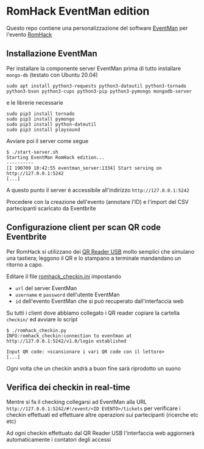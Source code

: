 # RomHack EventMan edition

Questo repo contiene una personalizzazione del software [EventMan](https://github.com/raspibo/eventman/) per l'evento [RomHack](https://www.romhack.io)

## Installazione EventMan
Per installare la componente server EventMan prima di tutto installare ```mongo-db``` (testato con Ubuntu 20.04)

```sudo apt install python3-requests python3-dateutil python3-tornado python3-bson python3-cups python3-pip python3-pymongo mongodb-server```

e le librerie necessarie

```
sudo pip3 install tornado
sudo pip3 install pymongo
sudo pip3 install python-dateutil
sudo pip3 install playsound
```

Avviare poi il server come segue

```
$ ./start-server.sh 
Starting EventMan RomHack edition...
----------
[I 190709 10:42:55 eventman_server:1334] Start serving on http://127.0.0.1:5242
[...]
```

A questo punto il server è accessibile all'indirizzo ```http://127.0.0.1:5242```

Procedere con la creazione dell'evento (annotare l'ID) e l'import del CSV partecipanti scaricato da Eventbrite

## Configurazione client per scan QR code Eventbrite
Per RomHack si utilizzano dei [QR Reader USB](https://www.amazon.it/Sumeber-Automatic-ricaricabile-automatico-professionale/dp/B07GRMDF2N/ref=sr_1_1?__mk_it_IT=%C3%85M%C3%85%C5%BD%C3%95%C3%91&keywords=Sumeber+Automatic+barcode+scanner+QR+code+scanner+1D%2F2D+lettore+di+codici+a+barre+scanner+vivavoce+USB+ricaricabile+automatico+bar+code+scanner+professionale+per+mobile+Payment&qid=1562661900&s=office&sr=1-1) molto semplici che simulano una tastiera; leggono il QR e lo stampano a terminale mandandano un ritorno a capo.

Editare il file [romhack_checkin.ini](checkin/romhack_checkin.ini) impostando
- ```url``` del server EventMan
- ```username``` e ```password``` dell'utente EventMan
- ```id``` dell'evento EventMan che si può recuperato dall'interfaccia web

Su tutti i client dove abbiamo collegato i QR reader copiare la cartella ```checkin/``` ed avviare lo script 
```
$ ./romhack_checkin.py
INFO:romhack_checkin:connection to eventman at http://127.0.0.1:5242/v1.0/login established

Input QR code: <scansionare i vari QR code con il lettore>
[...]
```
Ogni volta che un checkin andrà a buon fine sarà riprodotto un suono

## Verifica dei checkin in real-time
Mentre si fa il checking collegarsi ad EventMan alla URL ```http://127.0.0.1:5242/#!/event/<ID EVENTO>/tickets``` per verificare i checkin effettuati ed effettuare altre operazioni sui partecipanti (ricerche etc etc)

Ad ogni checkin effettuato dal QR Reader USB l'interfaccia web aggiornerà automaticamente i contatori degli accessi
